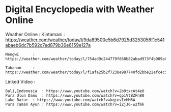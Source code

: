 # Digital Encyclopedia with Weather Online


Weather Online	:
	Kintamani	: https://weather.com/weather/today/l/9da89500e5b6d7925d3253056f1c541abaeb6dc7b592c7ed879b36e6159e127a
	
	Mengwi		: https://weather.com/weather/today/l/754ad9c244779f868b82abad973f4b989a8bb3522cb2733bebb8bbc61783ba5b
	
	Tabanan		: https://weather.com/weather/today/l/f1afa25b2f7238e987740fd2bbe22afc4c56683a556940fcf653cbf91074582a
	
Linked Video 	:
	
	Bali,Indonesia 	: https://www.youtube.com/watch?v=2b9txcAt4e0
	Pura Ulun Danu 	: https://www.youtube.com/watch?v=qpiVtBZFn80
	Lake Batur	: https://www.youtube.com/watch?v=kqjevIeHM6A
	Pura Taman Ayun	: https://www.youtube.com/watch?v=iZjJ6-w2fmk
	
